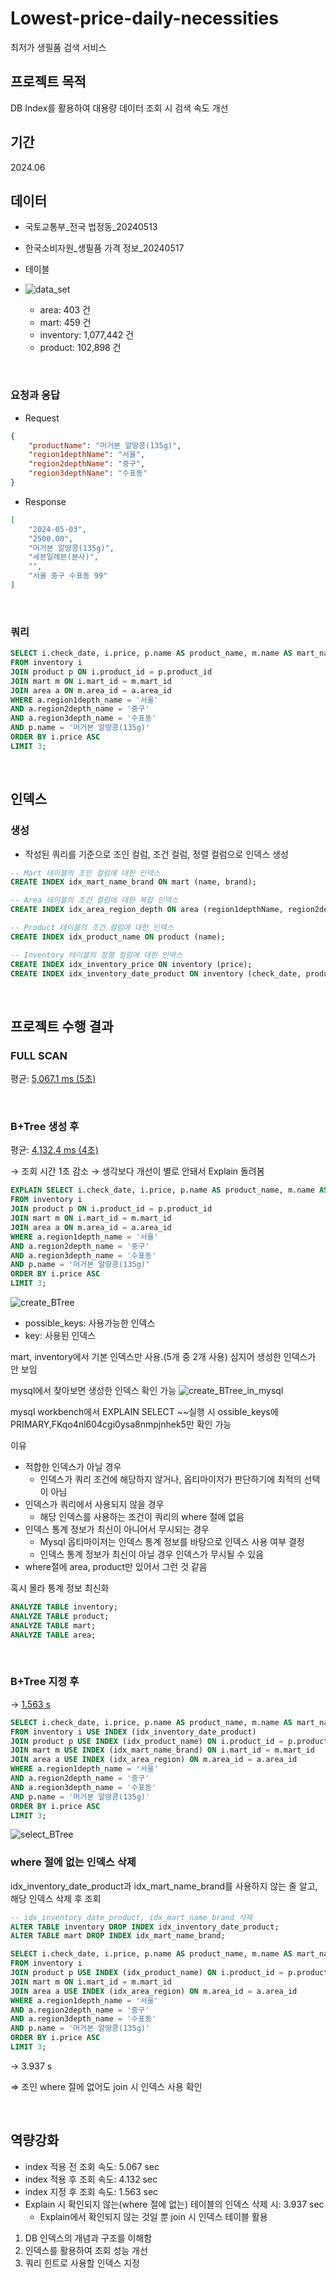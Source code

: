 
# Lowest-price-daily-necessities
최저가 생필품 검색 서비스

## 프로젝트 목적
DB Index를 활용하여 대용량 데이터 조회 시 검색 속도 개선

## 기간
2024.06

## 데이터
- 국토교통부_전국 법정동_20240513
- 한국소비자원_생필품 가격 정보_20240517

- 테이블
- ![data_set](https://github.com/Painterrr/Lowest-price-daily-necessities-search-service/assets/98957340/ab812de4-d1b1-4099-ad2a-f9ff5275da27)
	- area: 403 건
	- mart: 459 건
	- inventory: 1,077,442 건
	- product: 102,898 건

<br>


### 요청과 응답
- Request
```json
{
	"productName": "머거본 알땅콩(135g)",
	"region1depthName": "서울",
	"region2depthName": "중구",
	"region3depthName": "수표동"
}
```

- Response
```json
[
	"2024-05-03",
	"2500.00",
	"머거본 알땅콩(135g)",
	"세븐일레븐(본사)",
	"",
	"서울 중구 수표동 99"
]
```

<br>

### 쿼리

```sql
SELECT i.check_date, i.price, p.name AS product_name, m.name AS mart_name, m.brand AS mart_brand, a.full_addr
FROM inventory i 
JOIN product p ON i.product_id = p.product_id
JOIN mart m ON i.mart_id = m.mart_id
JOIN area a ON m.area_id = a.area_id
WHERE a.region1depth_name = '서울'
AND a.region2depth_name = '중구'
AND a.region3depth_name = '수표동'
AND p.name = '머거본 알땅콩(135g)'
ORDER BY i.price ASC
LIMIT 3;
```

<br>


## 인덱스

### 생성
- 작성된 쿼리를 기준으로 조인 컬럼, 조건 컬럼, 정렬 컬럼으로 인덱스 생성
    
```sql
-- Mart 테이블의 조인 컬럼에 대한 인덱스
CREATE INDEX idx_mart_name_brand ON mart (name, brand);

-- Area 테이블의 조건 컬럼에 대한 복합 인덱스
CREATE INDEX idx_area_region_depth ON area (region1depthName, region2depthName, region3depthName);

-- Product 테이블의 조건 컬럼에 대한 인덱스
CREATE INDEX idx_product_name ON product (name);

-- Inventory 테이블의 정렬 컬럼에 대한 인덱스
CREATE INDEX idx_inventory_price ON inventory (price);
CREATE INDEX idx_inventory_date_product ON inventory (check_date, product_id);
```

<br>


## 프로젝트 수행 결과
  
### FULL SCAN
평균: <u>5,067.1 ms (5초)</u>

<br>


### B+Tree 생성 후
평균: <u>4,132.4 ms (4초)</u>
  
→ 조회 시간 1초 감소
→ 생각보다 개선이 별로 안돼서 Explain 돌려봄

```sql
EXPLAIN SELECT i.check_date, i.price, p.name AS product_name, m.name AS mart_name, m.brand AS mart_brand, a.full_addr
FROM inventory i
JOIN product p ON i.product_id = p.product_id
JOIN mart m ON i.mart_id = m.mart_id
JOIN area a ON m.area_id = a.area_id
WHERE a.region1depth_name = '서울'
AND a.region2depth_name = '중구'
AND a.region3depth_name = '수표동'
AND p.name = '머거본 알땅콩(135g)'
ORDER BY i.price ASC
LIMIT 3;
```

![create_BTree](https://github.com/Painterrr/Lowest-price-daily-necessities-search-service/assets/98957340/2ee8146b-f87c-44ef-8528-cf4e9931bcf2)
- possible_keys: 사용가능한 인덱스
- key: 사용된 인덱스
  
mart, inventory에서 기본 인덱스만 사용.(5개 중 2개 사용)
심지어 생성한 인덱스가 안 보임


mysql에서 찾아보면 생성한 인덱스 확인 가능
![create_BTree_in_mysql](https://github.com/Painterrr/Lowest-price-daily-necessities-search-service/assets/98957340/e59366e3-dcaa-474a-90e1-0f9546427817)
  
mysql workbench에서 EXPLAIN SELECT ~~실행 시 ossible_keys에 PRIMARY,FKqo4nl604cgi0ysa8nmpjnhek5만 확인 가능
  
이유
- 적합한 인덱스가 아닐 경우
    - 인덱스가 쿼리 조건에 해당하지 않거나, 옵티마이저가 판단하기에 최적의 선택이 아님
- 인덱스가 쿼리에서 사용되지 않을 경우
    - 해당 인덱스를 사용하는 조건이 쿼리의 where 절에 없음
- 인덱스 통계 정보가 최신이 아니어서 무시되는 경우
    - Mysql 옵티마이저는 인덱스 통계 정보를 바탕으로 인덱스 사용 여부 결정
    - 인덱스 통계 정보가 최신이 아닐 경우 인덱스가 무시될 수 있음
- where절에 area, product만 있어서 그런 것 같음
  
혹시 몰라 통계 정보 최신화
```sql
ANALYZE TABLE inventory;
ANALYZE TABLE product;
ANALYZE TABLE mart;
ANALYZE TABLE area;
```

<br>


### B+Tree 지정 후
→ <u>1.563 s</u>
```sql
SELECT i.check_date, i.price, p.name AS product_name, m.name AS mart_name, m.brand AS mart_brand, a.full_addr
FROM inventory i USE INDEX (idx_inventory_date_product)
JOIN product p USE INDEX (idx_product_name) ON i.product_id = p.product_id
JOIN mart m USE INDEX (idx_mart_name_brand) ON i.mart_id = m.mart_id
JOIN area a USE INDEX (idx_area_region) ON m.area_id = a.area_id
WHERE a.region1depth_name = '서울'
AND a.region2depth_name = '중구'
AND a.region3depth_name = '수표동'
AND p.name = '머거본 알땅콩(135g)'
ORDER BY i.price ASC
LIMIT 3;
```
![select_BTree](https://github.com/Painterrr/Lowest-price-daily-necessities-search-service/assets/98957340/18ea5699-5820-49be-adf1-94db176e8bd6)

  
### where 절에 없는 인덱스 삭제
idx_inventory_date_product과 idx_mart_name_brand를 사용하지 않는 줄 알고,  
해당 인덱스 삭제 후 조회

```sql
-- idx_inventory_date_product, idx_mart_name_brand 삭제
ALTER TABLE inventory DROP INDEX idx_inventory_date_product;
ALTER TABLE mart DROP INDEX idx_mart_name_brand;
```

```sql
SELECT i.check_date, i.price, p.name AS product_name, m.name AS mart_name, m.brand AS mart_brand, a.full_addr
FROM inventory i
JOIN product p USE INDEX (idx_product_name) ON i.product_id = p.product_id
JOIN mart m ON i.mart_id = m.mart_id
JOIN area a USE INDEX (idx_area_region) ON m.area_id = a.area_id 
WHERE a.region1depth_name = '서울'
AND a.region2depth_name = '중구'
AND a.region3depth_name = '수표동'
AND p.name = '머거본 알땅콩(135g)'
ORDER BY i.price ASC
LIMIT 3;
```

→ 3.937 s
  
⇒ 조인 where 절에 없어도 join 시 인덱스 사용 확인

<br>

## 역량강화
- index 적용 전 조회 속도: 5.067 sec
- index 적용 후 조회 속도: 4.132 sec
- index 지정 후 조회 속도: 1.563 sec
- Explain 시 확인되지 않는(where 절에 없는) 테이블의 인덱스 삭제 시: 3.937 sec
  - Explain에서 확인되지 않는 것일 뿐 join 시 인덱스 테이블 활용

1. DB 인덱스의 개념과 구조를 이해함
2. 인덱스를 활용하여 조회 성능 개선
3. 쿼리 힌트로 사용할 인덱스 지정
